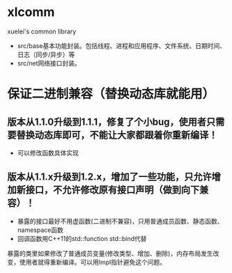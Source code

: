# xlcomm
xuelei's common library
- src/base基本功能封装。包括线程、进程和应用程序、文件系统、日期时间、日志（同步/异步）等
- src/net网络接口封装。

# 保证二进制兼容（替换动态库就能用）
## 版本从1.1.0升级到1.1.1，修复了个小bug，使用者只需要替换动态库即可，不能让大家都跟着你重新编译！
- 可以修改函数具体实现
## 版本从1.1.x升级到1.2.x，增加了一些功能，只允许增加新接口，不允许修改原有接口声明（做到向下兼容）！
- 暴露的接口最好不用虚函数(二进制不兼容)，只用普通成员函数、静态函数、namespace函数
- 回调函数用C++11的std::function std::bind代替

暴露的类里如果修改了普通成员变量(修改类型、增加、删除)，内存布局发生改变，使用者就得重新编译。可以用Impl指针避免这个问题。
